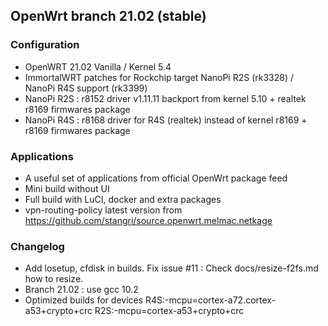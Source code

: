 ## OpenWrt branch 21.02 (stable)

### Configuration
- OpenWRT 21.02 Vanilla / Kernel 5.4
- ImmortalWRT patches for Rockchip target NanoPi R2S (rk3328) / NanoPi R4S support (rk3399)
- NanoPi R2S : r8152 driver v1.11.11 backport from kernel 5.10 + realtek r8169 firmwares package
- NanoPi R4S : r8168 driver for R4S (realtek) instead of kernel r8169 + r8169 firmwares package

### Applications
- A useful set of applications from official OpenWrt package feed
- Mini build without UI
- Full build with LuCI, docker and extra packages
- vpn-routing-policy latest version from https://github.com/stangri/source.openwrt.melmac.netkage

### Changelog
- Add losetup, cfdisk in builds. Fix issue #11 : Check docs/resize-f2fs.md how to resize.
- Branch 21.02 : use gcc 10.2
- Optimized builds for devices R4S:-mcpu=cortex-a72.cortex-a53+crypto+crc R2S:-mcpu=cortex-a53+crypto+crc